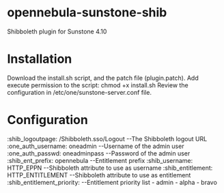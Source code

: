 opennebula-sunstone-shib
========================

Shibboleth plugin for Sunstone 4.10

Installation
========================
Download the install.sh script, and the patch file (plugin.patch).
Add execute permission to the script: chmod +x install.sh
Review the configuration in /etc/one/sunstone-server.conf file.

Configuration
========================
:shib_logoutpage: /Shibboleth.sso/Logout  --The Shibboleth logout URL
:one_auth_username: oneadmin              --Username of the admin user
:one_auth_passwd: oneadminpass            --Password of the admin user
:shib_ent_prefix: opennebula              --Entitlement prefix
:shib_username: HTTP_EPPN                 --Shibboleth attribute to use as username
:shib_entitlement: HTTP_ENTITLEMENT       --Shibboleth attribute to use as entitlement
:shib_entitlement_priority:               --Entitlement priority list
    - admin
    - alpha
    - bravo
